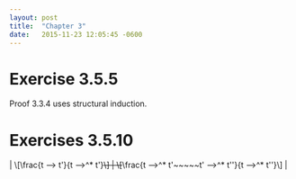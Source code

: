 ```yaml
---
layout: post
title:  "Chapter 3"
date:   2015-11-23 12:05:45 -0600
---
```


# Exercise 3.5.5

Proof 3.3.4 uses structural induction.

# Exercises 3.5.10

| \\[\frac{t ⟶ t'}{t ⟶^* t'}~~~~\\] | \\[~~~~\frac{t ⟶^* t'~~~~~t' ⟶^* t''}{t ⟶^* t''}\\] |

